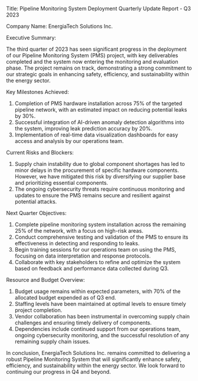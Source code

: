  Title: Pipeline Monitoring System Deployment Quarterly Update Report - Q3 2023

Company Name: EnergiaTech Solutions Inc.

Executive Summary:

The third quarter of 2023 has seen significant progress in the deployment of our Pipeline Monitoring System (PMS) project, with key deliverables completed and the system now entering the monitoring and evaluation phase. The project remains on track, demonstrating a strong commitment to our strategic goals in enhancing safety, efficiency, and sustainability within the energy sector.

Key Milestones Achieved:

1. Completion of PMS hardware installation across 75% of the targeted pipeline network, with an estimated impact on reducing potential leaks by 30%.
2. Successful integration of AI-driven anomaly detection algorithms into the system, improving leak prediction accuracy by 20%.
3. Implementation of real-time data visualization dashboards for easy access and analysis by our operations team.

Current Risks and Blockers:

1. Supply chain instability due to global component shortages has led to minor delays in the procurement of specific hardware components. However, we have mitigated this risk by diversifying our supplier base and prioritizing essential components.
2. The ongoing cybersecurity threats require continuous monitoring and updates to ensure the PMS remains secure and resilient against potential attacks.

Next Quarter Objectives:

1. Complete pipeline monitoring system installation across the remaining 25% of the network, with a focus on high-risk areas.
2. Conduct comprehensive testing and validation of the PMS to ensure its effectiveness in detecting and responding to leaks.
3. Begin training sessions for our operations team on using the PMS, focusing on data interpretation and response protocols.
4. Collaborate with key stakeholders to refine and optimize the system based on feedback and performance data collected during Q3.

Resource and Budget Overview:

1. Budget usage remains within expected parameters, with 70% of the allocated budget expended as of Q3 end.
2. Staffing levels have been maintained at optimal levels to ensure timely project completion.
3. Vendor collaboration has been instrumental in overcoming supply chain challenges and ensuring timely delivery of components.
4. Dependencies include continued support from our operations team, ongoing cybersecurity monitoring, and the successful resolution of any remaining supply chain issues.

In conclusion, EnergiaTech Solutions Inc. remains committed to delivering a robust Pipeline Monitoring System that will significantly enhance safety, efficiency, and sustainability within the energy sector. We look forward to continuing our progress in Q4 and beyond.